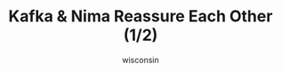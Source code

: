 ---
media: "images/rounds/round_3/kafka_reassures_nima_1.png"
media_type: image
title: Kafka & Nima Reassure Each Other (1/2)
author: [wisconsin]
desc: Kafka Hynes and Nima-Nan assure each other that everything will be alright, meanwhile crew are being shot by Syndicate agents.
---